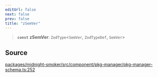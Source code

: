 ```yaml
---
editUrl: false
next: false
prev: false
title: "zSemVer"
---
```


> **`const`** **zSemVer**: `ZodType`\<`SemVer`, `ZodTypeDef`, `SemVer`\>

## Source

[packages/midnight-smoker/src/component/pkg-manager/pkg-manager-schema.ts:252](https://github.com/boneskull/midnight-smoker/blob/417858b/packages/midnight-smoker/src/component/pkg-manager/pkg-manager-schema.ts#L252)
